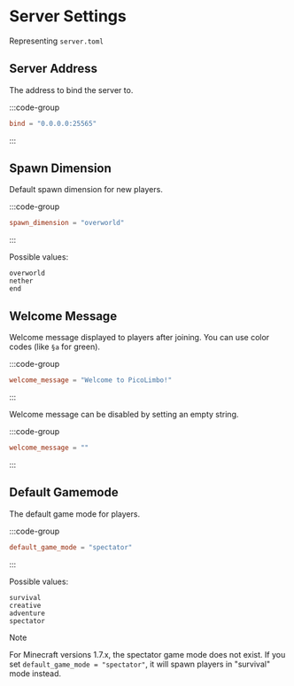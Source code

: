 # Server Settings

Representing `server.toml`

## Server Address

The address to bind the server to.

:::code-group
```toml [server.toml]
bind = "0.0.0.0:25565"
```
:::

## Spawn Dimension

Default spawn dimension for new players.

:::code-group
```toml [server.toml]
spawn_dimension = "overworld"
```
:::

Possible values:
```
overworld
nether
end
```

## Welcome Message

Welcome message displayed to players after joining.
You can use color codes (like `§a` for green).

:::code-group
```toml [server.toml]
welcome_message = "Welcome to PicoLimbo!"
```
:::

Welcome message can be disabled by setting an empty string.

:::code-group
```toml [server.toml]
welcome_message = ""
```
:::

## Default Gamemode

The default game mode for players.

:::code-group
```toml [server.toml]
default_game_mode = "spectator"
```
:::

Possible values:
```
survival
creative
adventure
spectator
```

> [!NOTE]
> For Minecraft versions 1.7.x, the spectator game mode does not exist. If you set `default_game_mode = "spectator"`, it will spawn players in "survival" mode instead.
